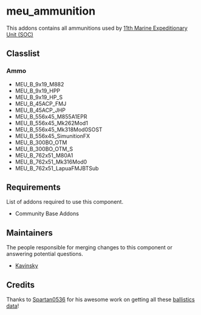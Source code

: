 meu_ammunition
=================

This addons contains all ammunitions used by [11th Marine Expeditionary Unit (SOC)](http://11thmeu.es)

## Classlist

### Ammo

* MEU_B_9x19_M882
* MEU_B_9x19_HPP
* MEU_B_9x19_HP_S
* MEU_B_45ACP_FMJ
* MEU_B_45ACP_JHP
* MEU_B_556x45_M855A1EPR
* MEU_B_556x45_Mk262Mod1
* MEU_B_556x45_Mk318Mod0SOST
* MEU_B_556x45_SimunitionFX
* MEU_B_300BO_OTM
* MEU_B_300BO_OTM_S
* MEU_B_762x51_M80A1
* MEU_B_762x51_Mk316Mod0
* MEU_B_762x51_LapuaFMJBTSub

## Requirements

List of addons required to use this component.

- Community Base Addons


## Maintainers

The people responsible for merging changes to this component or answering potential questions.

- [Kavinsky](https://github.com/kavinsky/)

## Credits

Thanks to [Spartan0536](http://forums.bistudio.com/member.php?76875-Spartan0536) for his awesome work on getting all these [ballistics data](
http://forums.bistudio.com/showthread.php?173466-ArmA-III-Ballistics-Overhaul)!